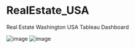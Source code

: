 # RealEstate_USA
Real Estate Washington USA Tableau Dashboard

![image](https://user-images.githubusercontent.com/42177702/99809686-53004400-2b4b-11eb-9ca4-0a5aab66050a.png)
![image](https://user-images.githubusercontent.com/42177702/99809715-5d224280-2b4b-11eb-95ae-f748d291c6b3.png)

